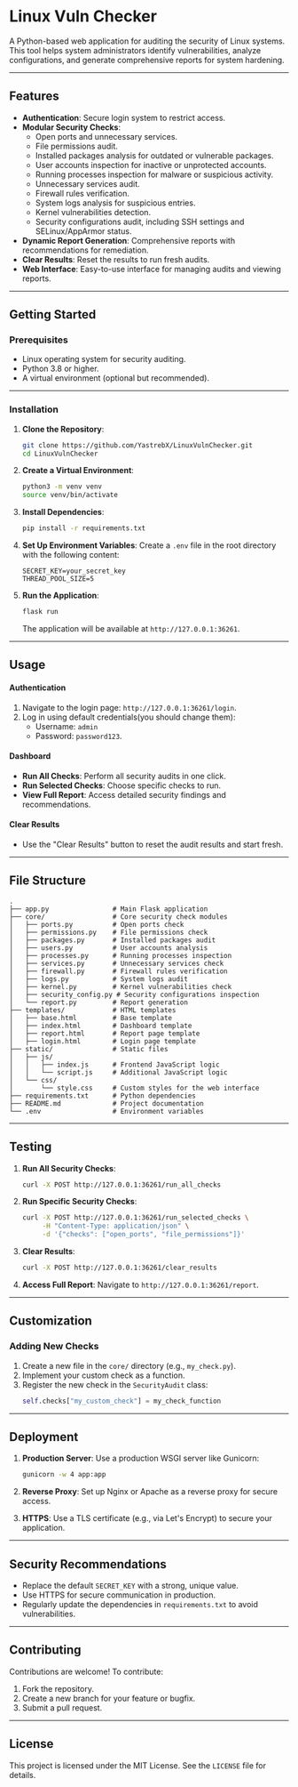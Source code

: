 # **Linux Vuln Checker**


A Python-based web application for auditing the security of Linux systems. This tool helps system administrators identify vulnerabilities, analyze configurations, and generate comprehensive reports for system hardening.

---

## **Features**

- **Authentication**: Secure login system to restrict access.
- **Modular Security Checks**:
  - Open ports and unnecessary services.
  - File permissions audit.
  - Installed packages analysis for outdated or vulnerable packages.
  - User accounts inspection for inactive or unprotected accounts.
  - Running processes inspection for malware or suspicious activity.
  - Unnecessary services audit.
  - Firewall rules verification.
  - System logs analysis for suspicious entries.
  - Kernel vulnerabilities detection.
  - Security configurations audit, including SSH settings and SELinux/AppArmor status.
- **Dynamic Report Generation**: Comprehensive reports with recommendations for remediation.
- **Clear Results**: Reset the results to run fresh audits.
- **Web Interface**: Easy-to-use interface for managing audits and viewing reports.

---

## **Getting Started**

### **Prerequisites**
- Linux operating system for security auditing.
- Python 3.8 or higher.
- A virtual environment (optional but recommended).

---

### **Installation**

1. **Clone the Repository**:
   ```bash
   git clone https://github.com/YastrebX/LinuxVulnChecker.git
   cd LinuxVulnChecker
   ```

2. **Create a Virtual Environment**:
   ```bash
   python3 -m venv venv
   source venv/bin/activate
   ```

3. **Install Dependencies**:
   ```bash
   pip install -r requirements.txt
   ```

4. **Set Up Environment Variables**:
   Create a `.env` file in the root directory with the following content:
   ```
   SECRET_KEY=your_secret_key
   THREAD_POOL_SIZE=5
   ```

5. **Run the Application**:
   ```bash
   flask run
   ```

   The application will be available at `http://127.0.0.1:36261`.

---

## **Usage**

#### **Authentication**
1. Navigate to the login page: `http://127.0.0.1:36261/login`.
2. Log in using default credentials(you should change them):
   - Username: `admin`
   - Password: `password123`.

#### **Dashboard**
- **Run All Checks**: Perform all security audits in one click.
- **Run Selected Checks**: Choose specific checks to run.
- **View Full Report**: Access detailed security findings and recommendations.

#### **Clear Results**
- Use the "Clear Results" button to reset the audit results and start fresh.

---

## **File Structure**

```plaintext
.
├── app.py                # Main Flask application
├── core/                 # Core security check modules
│   ├── ports.py          # Open ports check
│   ├── permissions.py    # File permissions check
│   ├── packages.py       # Installed packages audit
│   ├── users.py          # User accounts analysis
│   ├── processes.py      # Running processes inspection
│   ├── services.py       # Unnecessary services check
│   ├── firewall.py       # Firewall rules verification
│   ├── logs.py           # System logs audit
│   ├── kernel.py         # Kernel vulnerabilities check
│   ├── security_config.py # Security configurations inspection
│   └── report.py         # Report generation
├── templates/            # HTML templates
│   ├── base.html         # Base template
│   ├── index.html        # Dashboard template
│   ├── report.html       # Report page template
│   ├── login.html        # Login page template
├── static/               # Static files
│   ├── js/
│   │   ├── index.js      # Frontend JavaScript logic
│   │   └── script.js     # Additional JavaScript logic
│   └── css/
│       └── style.css     # Custom styles for the web interface
├── requirements.txt      # Python dependencies
├── README.md             # Project documentation
└── .env                  # Environment variables
```

---

## **Testing**

1. **Run All Security Checks**:
   ```bash
   curl -X POST http://127.0.0.1:36261/run_all_checks
   ```

2. **Run Specific Security Checks**:
   ```bash
   curl -X POST http://127.0.0.1:36261/run_selected_checks \
        -H "Content-Type: application/json" \
        -d '{"checks": ["open_ports", "file_permissions"]}'
   ```

3. **Clear Results**:
   ```bash
   curl -X POST http://127.0.0.1:36261/clear_results
   ```

4. **Access Full Report**:
   Navigate to `http://127.0.0.1:36261/report`.

---

## **Customization**

### **Adding New Checks**
1. Create a new file in the `core/` directory (e.g., `my_check.py`).
2. Implement your custom check as a function.
3. Register the new check in the `SecurityAudit` class:
   ```python
   self.checks["my_custom_check"] = my_check_function
   ```

---

## **Deployment**

1. **Production Server**:
   Use a production WSGI server like Gunicorn:
   ```bash
   gunicorn -w 4 app:app
   ```

2. **Reverse Proxy**:
   Set up Nginx or Apache as a reverse proxy for secure access.

3. **HTTPS**:
   Use a TLS certificate (e.g., via Let's Encrypt) to secure your application.

---

## **Security Recommendations**

- Replace the default `SECRET_KEY` with a strong, unique value.
- Use HTTPS for secure communication in production.
- Regularly update the dependencies in `requirements.txt` to avoid vulnerabilities.

---

## **Contributing**

Contributions are welcome! To contribute:
1. Fork the repository.
2. Create a new branch for your feature or bugfix.
3. Submit a pull request.

---

## **License**

This project is licensed under the MIT License. See the `LICENSE` file for details.
